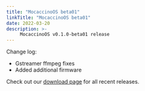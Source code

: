 ```yaml
---
title: "MocaccinoOS beta01"
linkTitle: "MocaccinoOS beta01"
date: 2022-03-20
description: >-
     MocaccinoOS v0.1.0-beta01 release
---
```


Change log:

- Gstreamer ffmpeg fixes
- Added additional firmware

Check out our [download page](https://github.com/mocaccinoOS/mocaccino/releases) for all recent releases.
